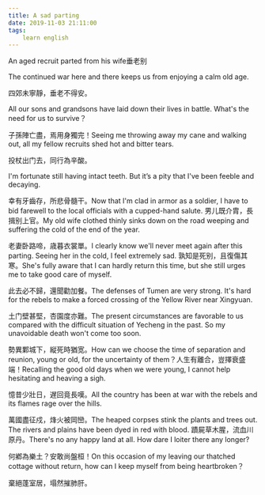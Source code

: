 ```yaml
---
title: A sad parting
date: 2019-11-03 21:11:00
tags:
    learn english
---
```

An aged recruit
parted from his wife垂老别

The continued war
here and there keeps us from enjoying a calm old age.  

四郊未寧靜，垂老不得安。

All our sons and
grandsons have laid down their lives in battle. What's the need for us to survive？

子孫陣亡盡，焉用身獨完！Seeing me throwing
away my cane and walking out, all my fellow recruits shed hot and bitter tears.

投杖出门去，同行為辛酸。

I'm fortunate still having intact teeth. But
it’s a pity that I've been feeble and decaying. 

幸有牙齒存，所悲骨髓干。Now that I'm clad in armor as a soldier, I have to
bid farewell to the local officials with a cupped-hand salute. 男儿既介胄，長揖别上官。My old wife clothed
thinly sinks down on the road weeping and suffering the cold of the end of the
year. 





老妻卧路啼，歳暮衣裳單。I clearly know we'll never meet again after this parting. Seeing
her in the cold, I feel extremely sad. 孰知是死别，且復傷其寒。She's fully aware that I can hardly return this
time, but she still urges me to take good care of myself. 





此去必不歸，還聞勸加餐。The defenses of
Tumen are very strong. It's hard for the
rebels to make a forced crossing of the Yellow River near Xingyuan.

土门壁甚堅，杏園度亦難。The present circumstances
are favorable to us compared with the difficult situation of Yecheng in the
past. So my unavoidable death won't come too soon.   

勢異鄴城下，縦死時猶宽。How can we choose the time of separation and reunion, young or
old, for the uncertainty of them？人生有離合，豈擇衰盛端！Recalling the good
old days when we were young, I cannot help hesitating and heaving a sigh.  





憶昔少壯日，遅回竟長嘆。All the country
has been at war with the rebels and its flames rage over the hills. 

萬國盡征戍，烽火被岡巒。The heaped corpses
stink the plants and trees out. The rivers and plains have been dyed in red
with blood. 蹟屍草木腥，流血川原丹。There's no any happy land at all. How dare I loiter
there any longer? 

何鄕為樂土？安敢尚盤桓！On this occasion
of my leaving our thatched cottage without return, how can I keep myself from
being heartbroken？  

棄絕蓬室居，塌然摧肺肝。 
